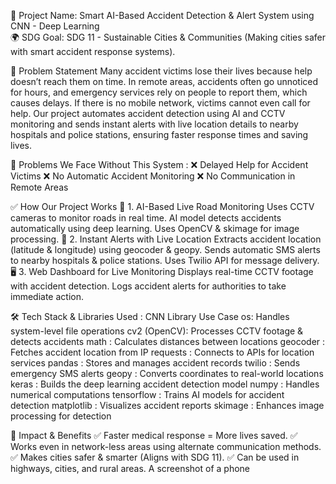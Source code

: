 🚀 Project Name: Smart AI-Based Accident Detection & Alert System using CNN - Deep Learning\
🌍 SDG Goal: SDG 11 - Sustainable Cities & Communities (Making cities safer with smart accident response systems).


📌 Problem Statement
Many accident victims lose their lives because help doesn’t reach them on time. In remote areas, accidents often go unnoticed for hours, and emergency services rely on people to report them, which causes delays. If there is no mobile network, victims cannot even call for help.
Our project automates accident detection using AI and CCTV monitoring and sends instant alerts with live location details to nearby hospitals and police stations, ensuring faster response times and saving lives.


🚨 Problems We Face Without This System : 
❌ Delayed Help for Accident Victims
❌ No Automatic Accident Monitoring
❌ No Communication in Remote Areas


✅ How Our Project Works
🚗 1. AI-Based Live Road Monitoring
Uses CCTV cameras to monitor roads in real time.
AI model detects accidents automatically using deep learning.
Uses OpenCV & skimage for image processing.
📡 2. Instant Alerts with Live Location
Extracts accident location (latitude & longitude) using geocoder & geopy.
Sends automatic SMS alerts to nearby hospitals & police stations.
Uses Twilio API for message delivery.
🖥 3. Web Dashboard for Live Monitoring
Displays real-time CCTV footage with accident detection.
Logs accident alerts for authorities to take immediate action.


🛠 Tech Stack & Libraries Used : CNN
Library	Use Case
os: Handles system-level file operations
cv2 (OpenCV): Processes CCTV footage & detects accidents
math : Calculates distances between locations
geocoder : Fetches accident location from IP
requests : Connects to APIs for location services
pandas : Stores and manages accident records
twilio : Sends emergency SMS alerts
geopy : Converts coordinates to real-world locations
keras :	Builds the deep learning accident detection model
numpy	: Handles numerical computations
tensorflow : Trains AI models for accident detection
matplotlib : Visualizes accident reports
skimage : Enhances image processing for detection


🌟 Impact & Benefits
✅ Faster medical response = More lives saved.
✅ Works even in network-less areas using alternate communication methods.
✅ Makes cities safer & smarter (Aligns with SDG 11).
✅ Can be used in highways, cities, and rural areas.
 A screenshot of a phone


